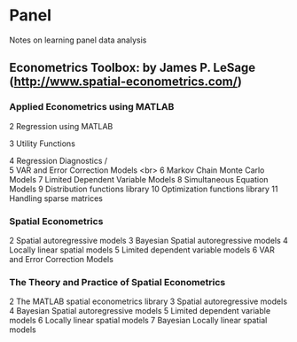 # Panel
Notes on learning panel data analysis

## Econometrics Toolbox: by James P. LeSage (http://www.spatial-econometrics.com/)
### Applied Econometrics using MATLAB
 2 Regression using MATLAB
 
 3 Utility Functions 
 
 4 Regression Diagnostics /<br>
 5 VAR and Error Correction Models \<br>
 6 Markov Chain Monte Carlo Models 
 7 Limited Dependent Variable Models 
 8 Simultaneous Equation Models 
 9 Distribution functions library 
 10 Optimization functions library 
 11 Handling sparse matrices 
 
### Spatial Econometrics
 2 Spatial autoregressive models 
 3 Bayesian Spatial autoregressive models 
 4 Locally linear spatial models 
 5 Limited dependent variable models 
 6 VAR and Error Correction Models 
 
### The Theory and Practice of Spatial Econometrics
 2 The MATLAB spatial econometrics library 
 3 Spatial autoregressive models 
 4 Bayesian Spatial autoregressive models 
 5 Limited dependent variable models 
 6 Locally linear spatial models 
 7 Bayesian Locally linear spatial models 

